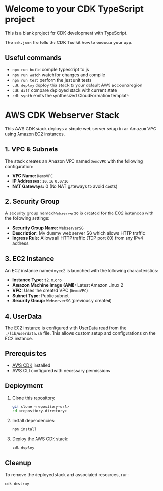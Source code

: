 # Welcome to your CDK TypeScript project

This is a blank project for CDK development with TypeScript.

The `cdk.json` file tells the CDK Toolkit how to execute your app.

## Useful commands

* `npm run build`   compile typescript to js
* `npm run watch`   watch for changes and compile
* `npm run test`    perform the jest unit tests
* `cdk deploy`      deploy this stack to your default AWS account/region
* `cdk diff`        compare deployed stack with current state
* `cdk synth`       emits the synthesized CloudFormation template



# AWS CDK Webserver Stack

This AWS CDK stack deploys a simple web server setup in an Amazon VPC using Amazon EC2 instances.

## 1. VPC & Subnets

The stack creates an Amazon VPC named `DemoVPC` with the following configuration:

- **VPC Name:** `DemoVPC`
- **IP Addresses:** `10.16.0.0/16`
- **NAT Gateways:** 0 (No NAT gateways to avoid costs)

## 2. Security Group

A security group named `WebserverSG` is created for the EC2 instances with the following settings:

- **Security Group Name:** `WebserverSG`
- **Description:** My dummy web server SG which allows HTTP traffic
- **Ingress Rule:** Allows all HTTP traffic (TCP port 80) from any IPv4 address

## 3. EC2 Instance

An EC2 instance named `myec2` is launched with the following characteristics:

- **Instance Type:** `t2.micro`
- **Amazon Machine Image (AMI):** Latest Amazon Linux 2
- **VPC:** Uses the created VPC (`DemoVPC`)
- **Subnet Type:** Public subnet
- **Security Group:** `WebserverSG` (previously created)

## 4. UserData

The EC2 instance is configured with UserData read from the `./lib/userdata.sh` file. This allows custom setup and configurations on the EC2 instance.

## Prerequisites

- [AWS CDK](https://docs.aws.amazon.com/cdk/latest/guide/getting_started.html) installed
- AWS CLI configured with necessary permissions

## Deployment

1. Clone this repository:

    ```bash
    git clone <repository-url>
    cd <repository-directory>
    ```

2. Install dependencies:

    ```bash
    npm install
    ```

3. Deploy the AWS CDK stack:

    ```bash
    cdk deploy
    ```

## Cleanup

To remove the deployed stack and associated resources, run:

```bash
cdk destroy
